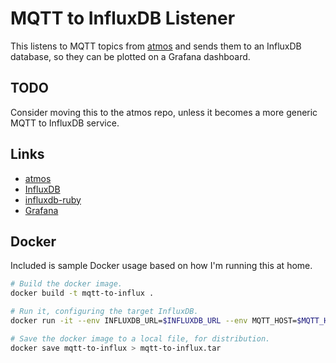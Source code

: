 # MQTT to InfluxDB Listener

This listens to MQTT topics from [atmos](https://github.com/zefer/atmos) and
sends them to an InfluxDB database, so they can be plotted on a Grafana
dashboard.

## TODO

Consider moving this to the atmos repo, unless it becomes a more generic MQTT
to InfluxDB service.

## Links

- [atmos](https://github.com/zefer/atmos)
- [InfluxDB](https://influxdata.com/time-series-platform/influxdb/)
- [influxdb-ruby](https://github.com/influxdata/influxdb-ruby)
- [Grafana](https://grafana.com/)

## Docker

Included is sample Docker usage based on how I'm running this at home.

```sh
# Build the docker image.
docker build -t mqtt-to-influx .

# Run it, configuring the target InfluxDB.
docker run -it --env INFLUXDB_URL=$INFLUXDB_URL --env MQTT_HOST=$MQTT_HOST --name mqtt-to-influx mqtt-to-influx

# Save the docker image to a local file, for distribution.
docker save mqtt-to-influx > mqtt-to-influx.tar
```
